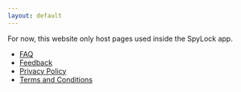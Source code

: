 ```yaml
---
layout: default
---
```


For now, this website only host pages used inside the SpyLock app. 

- [FAQ](faq)
- [Feedback](feedback)
- [Privacy Policy](privacy_policy)
- [Terms and Conditions](terms_and_conditions)
